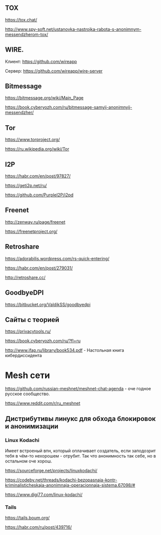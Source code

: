 ## TOX 

https://tox.chat/

http://www.spy-soft.net/ustanovka-nastrojka-rabota-s-anonimnym-messendzherom-tox/

## WIRE. 

Клиент:
https://github.com/wireapp

Сервер:
https://github.com/wireapp/wire-server



## Bitmessage

https://bitmessage.org/wiki/Main_Page

https://book.cyberyozh.com/ru/bitmessage-samyij-anonimnyij-messendzher/

## Tor

https://www.torproject.org/

https://ru.wikipedia.org/wiki/Tor

## I2P

https://habr.com/en/post/97827/

https://geti2p.net/ru/

https://github.com/PurpleI2P/i2pd

## Freenet

http://zenway.ru/page/freenet

https://freenetproject.org/

## Retroshare

https://adorabilis.wordpress.com/rs-quick-entering/

https://habr.com/en/post/279031/

http://retroshare.cc/

## GoodbyeDPI

https://bitbucket.org/ValdikSS/goodbyedpi


## Сайты с теорией

https://privacytools.ru/

https://book.cyberyozh.com/ru/?fl=ru

http://www.ifap.ru/library/book534.pdf - Настольная книга кибердиссидента

# Mesh сети

https://github.com/russian-meshnet/meshnet-chat-agenda - оче годное русское сообщество.

https://www.reddit.com/r/ru_meshnet

## Дистрибутивы линукс для обхода блокировок и анонимизации 

### Linux Kodachi

Имеет встроеный впн, который оплачивает создатель, если заподозрит тебя в чём-то нехорошем - отрубит.
Так что анонимность так себе, но в остальном оче хорош.

https://sourceforge.net/projects/linuxkodachi/

https://codeby.net/threads/kodachi-bezopasnaja-kontr-kriminalisticheskaja-anonimnaja-operacionnaja-sistema.67098/#

https://www.digi77.com/linux-kodachi/

### Tails

https://tails.boum.org/

https://habr.com/ru/post/439716/
